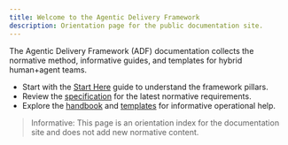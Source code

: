 ```yaml
---
title: Welcome to the Agentic Delivery Framework
description: Orientation page for the public documentation site.
---
```


The Agentic Delivery Framework (ADF) documentation collects the normative method, informative guides, and templates for hybrid human+agent teams.

- Start with the [Start Here](overview/start-here.md) guide to understand the framework pillars.
- Review the [specification](specs/adf-spec-v0.5.0.md) for the latest normative requirements.
- Explore the [handbook](handbook/ssp.md) and [templates](templates/pr-template.md) for informative operational help.

> Informative: This page is an orientation index for the documentation site and does not add new normative content.
